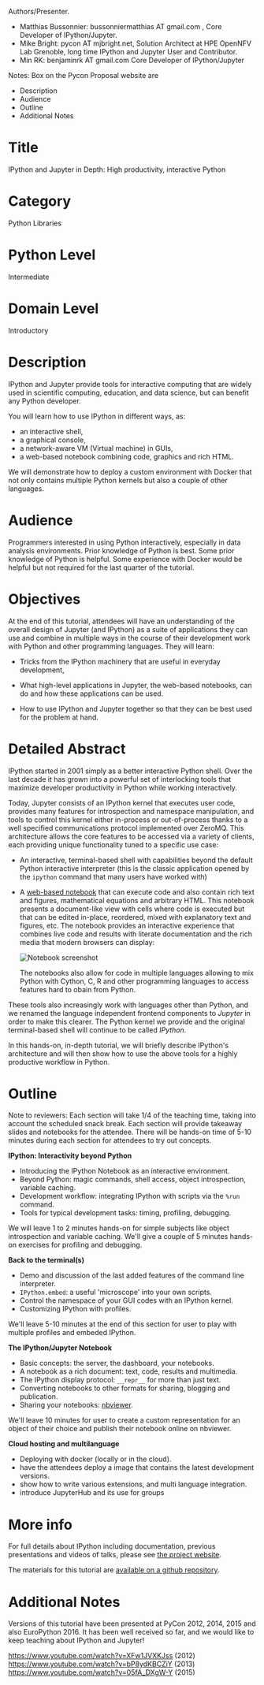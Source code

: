 Authors/Presenter. 

- Matthias Bussonnier: bussonniermatthias AT gmail.com , Core Developer of IPython/Jupyter.
- Mike Bright: pycon AT mjbright.net,  Solution Architect at HPE OpenNFV Lab Grenoble, long time IPython and Jupyter User and Contributor.
- Min RK: benjaminrk AT gmail.com Core Developer of IPython/Jupyter

Notes: Box on the Pycon Proposal website are

- Description
- Audience
- Outline
- Additional Notes

# Title

IPython and Jupyter in Depth: High productivity, interactive Python

# Category

Python Libraries

# Python Level

Intermediate

# Domain Level

Introductory

# Description

IPython and Jupyter provide tools for interactive computing that are widely
used in scientific computing, education, and data science, but can benefit any
Python developer.

You will learn how to use IPython in different ways, as:

- an interactive shell,
- a graphical console,
- a network-aware VM (Virtual machine) in GUIs,
- a web-based notebook combining code, graphics and rich HTML.

We will demonstrate how to deploy a custom environment
with Docker that not only contains multiple Python kernels but also a couple
of other languages.

# Audience

Programmers interested in using Python interactively, especially in data
analysis environments. Prior knowledge of Python is best. Some prior knowledge
of Python is helpful. Some experience with Docker would be helpful but not
required for the last quarter of the tutorial.

# Objectives

At the end of this tutorial, attendees will have an understanding of the
overall design of Jupyter (and IPython) as a suite of applications they can use
and combine in multiple ways in the course of their development work with
Python and other programming languages. They will learn:

* Tricks from the IPython machinery that are useful in everyday development,

* What high-level applications in Jupyter, the web-based notebooks, can do and
  how these applications can be used.

* How to use IPython and Jupyter together so that they can be best used for the
  problem at hand.

# Detailed Abstract

IPython started in 2001 simply as a better interactive Python shell. Over the
last decade it has grown into a powerful set of interlocking tools that
maximize developer productivity in Python while working interactively.

Today, Jupyter consists of an IPython kernel that executes user code, provides
many features for introspection and namespace manipulation, and tools to
control this kernel either in-process or out-of-process thanks to a well
specified communications protocol implemented over ZeroMQ. This architecture
allows the core features to be accessed via a variety of clients, each
providing unique functionality tuned to a specific use case:

* An interactive, terminal-based shell with capabilities beyond the default
  Python interactive interpreter (this is the classic application opened by the
  `ipython` command that many users have worked with)

* A [web-based notebook](http://jupyter.org/) that can execute
  code and also contain rich text and figures, mathematical equations and
  arbitrary HTML. This notebook presents a document-like view with cells where
  code is executed but that can be edited in-place, reordered, mixed with
  explanatory text and figures, etc. The notebook provides an interactive
  experience that combines live code and results with literate documentation
  and the rich media that modern browsers can display:

    ![Notebook screenshot](http://jupyter.org/assets/jupyterpreview.png)

  The notebooks also allow for code in multiple languages allowing to mix Python
  with Cython, C, R and other programming languages to access features hard to obain from
  Python.

These tools also increasingly work with languages other than Python, and we
renamed the language independent frontend components to *Jupyter* in order to
make this clearer. The Python kernel we provide and the original terminal-based
shell will continue to be called *IPython*.

In this hands-on, in-depth tutorial, we will briefly describe IPython's
architecture and will then show how to use the above tools for a highly
productive workflow in Python.

# Outline

Note to reviewers: Each section will take 1/4 of the teaching time, taking into
account the scheduled snack break. Each section will provide takeaway slides
and notebooks for the attendee. There will be hands-on time of 5-10 minutes
during each section for attendees to try out concepts.

**IPython: Interactivity beyond Python**

- Introducing the IPython Notebook as an interactive environment.
- Beyond Python: magic commands, shell access, object introspection, variable caching.
- Development workflow: integrating IPython with scripts via the `%run` command.
- Tools for typical development tasks: timing, profiling, debugging.

We will leave 1 to 2 minutes hands-on for simple subjects like object
introspection and variable caching. We'll give a couple of 5 minutes hands-on
exercises for profiling and debugging.

**Back to the terminal(s)**

- Demo and discussion of the last added features of the command line interpreter.
- `IPython.embed`: a useful 'microscope' into your own scripts.
- Control the namespace of your GUI codes with an IPython kernel.
- Customizing IPython with profiles.

We'll leave 5-10 minutes at the end of this section for user to play
with multiple profiles and embeded IPython.

**The IPython/Jupyter Notebook**

- Basic concepts: the server, the dashboard, your notebooks.
- A notebook as a rich document: text, code, results and multimedia.
- The IPython display protocol: `__repr__` for more than just text.
- Converting notebooks to other formats for sharing, blogging and publication.
- Sharing your notebooks: [nbviewer](http://nbviewer.ipython.org).

We'll leave 10 minutes for user to create a custom representation for an object
of their choice and publish their notebook online on nbviewer.

**Cloud hosting and multilanguage**

- Deploying with docker (locally or in the cloud).
- have the attendees deploy a image that contains the latest development versions.
- show how to write various extensions, and multi language integration.
- introduce JupyterHub and its use for groups


# More info

For full details about IPython including documentation, previous presentations
and videos of talks, please see [the project website](http://ipython.org).

The materials for this tutorial are
[available on a github repository](https://github.com/ipython/ipython-in-depth).


# Additional Notes

Versions of this tutorial have been presented at PyCon 2012, 2014, 2015 and also EuroPython 2016. It
has been well received so far, and we would like to keep teaching about
IPython and Jupyter!

https://www.youtube.com/watch?v=XFw1JVXKJss (2012)
https://www.youtube.com/watch?v=bP8ydKBCZiY (2013)
https://www.youtube.com/watch?v=05fA_DXgW-Y (2015)
